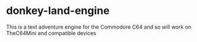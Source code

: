 # donkey-land-engine
This is a text adventure engine for the Commodore C64 and so will work on TheC64Mini and compatible devices
